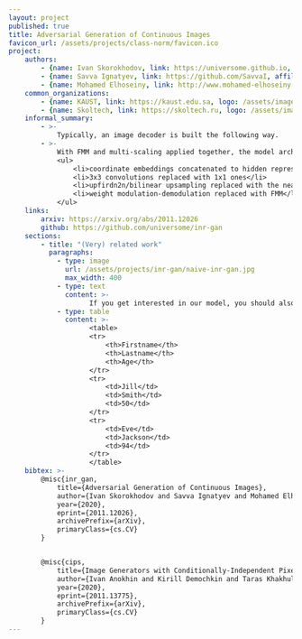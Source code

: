 ```yaml
---
layout: project
published: true
title: Adversarial Generation of Continuous Images
favicon_url: /assets/projects/class-norm/favicon.ico
project:
    authors:
        - {name: Ivan Skorokhodov, link: https://universome.github.io, affiliations: [1]}
        - {name: Savva Ignatyev, link: https://github.com/SavvaI, affiliations: [2]}
        - {name: Mohamed Elhoseiny, link: http://www.mohamed-elhoseiny.com, affiliations: [1]}
    common_organizations:
        - {name: KAUST, link: https://kaust.edu.sa, logo: /assets/images/kaust-logo.png}
        - {name: Skoltech, link: https://skoltech.ru, logo: /assets/images/skoltech-logo.png}
    informal_summary:
        - >-
            Typically, an image decoder is built the following way.
        - >-
            With FMM and multi-scaling applied together, the model architecture "diverged" into the one which is <i>very</i> similar to StyleGAN2 (which is quite unfortunate, because originally we thought to be developing something truly novel). Basically, our INR-GAN \(\equiv\) StyleGAN2, <i>but with</i>:
            <ul>
                <li>coordinate embeddings concatenated to hidden representations</li>
                <li>3x3 convolutions replaced with 1x1 ones</li>
                <li>upfirdn2n/bilinear upsampling replaced with the nearest neigbhour one</li>
                <li>weight modulation-demodulation replaced with FMM</li>
            </ul>
    links:
        arxiv: https://arxiv.org/abs/2011.12026
        github: https://github.com/universome/inr-gan
    sections:
        - title: "(Very) related work"
          paragraphs:
            - type: image
              url: /assets/projects/inr-gan/naive-inr-gan.jpg
              max_width: 400
            - type: text
              content: >-
                    If you get interested in our model, you should also check <a href="https://arxiv.org/abs/2011.13775" target="_blank">CIPS paper</a>, which was a parallel CVPR submission by Samsung AI Moscow & Skoltech. The authors achieved higher scores, but their architecture is ~5 times bigger/slower (since they didn't use multi-scaling).
            - type: table
              content: >-
                    <table>
                    <tr>
                        <th>Firstname</th>
                        <th>Lastname</th>
                        <th>Age</th>
                    </tr>
                    <tr>
                        <td>Jill</td>
                        <td>Smith</td>
                        <td>50</td>
                    </tr>
                    <tr>
                        <td>Eve</td>
                        <td>Jackson</td>
                        <td>94</td>
                    </tr>
                    </table>
    bibtex: >-
        @misc{inr_gan,
            title={Adversarial Generation of Continuous Images},
            author={Ivan Skorokhodov and Savva Ignatyev and Mohamed Elhoseiny},
            year={2020},
            eprint={2011.12026},
            archivePrefix={arXiv},
            primaryClass={cs.CV}
        }


        @misc{cips,
            title={Image Generators with Conditionally-Independent Pixel Synthesis},
            author={Ivan Anokhin and Kirill Demochkin and Taras Khakhulin and Gleb Sterkin and Victor Lempitsky and Denis Korzhenkov},
            year={2020},
            eprint={2011.13775},
            archivePrefix={arXiv},
            primaryClass={cs.CV}
        }
---
```

